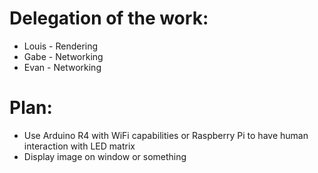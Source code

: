 # Delegation of the work:
- Louis - Rendering
- Gabe - Networking
- Evan - Networking
# Plan:
- Use Arduino R4 with WiFi capabilities or Raspberry Pi to have human interaction with LED matrix
- Display image on window or something
